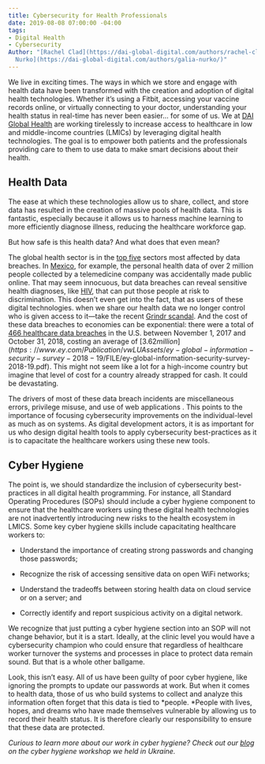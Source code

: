 ```yaml
---
title: Cybersecurity for Health Professionals
date: 2019-08-08 07:00:00 -04:00
tags:
- Digital Health
- Cybersecurity
Author: "[Rachel Clad](https://dai-global-digital.com/authors/rachel-clad/) and [Galia
  Nurko](https://dai-global-digital.com/authors/galia-nurko/)"
---
```


We live in exciting times. The ways in which we store and engage with health data have been transformed with the creation and adoption of digital health technologies. Whether it’s using a Fitbit, accessing your vaccine records online, or virtually connecting to your doctor, understanding your health status in real-time has never been easier… for some of us. We at [DAI Global Health](https://www.dai.com/our-work/solutions/global-health) are working tirelessly to increase access to healthcare in low and middle-income countries (LMICs) by leveraging digital health technologies. The goal is to empower both patients and the professionals providing care to them to use data to make smart decisions about their health.

<!--more-->

## Health Data

The ease at which these technologies allow us to share, collect, and store data has resulted in the creation of massive pools of health data. This is fantastic, especially because it allows us to harness machine learning to more efficiently diagnose illness, reducing the healthcare workforce gap.

But how safe is this health data? And what does that even mean?

The global health sector is in the [top five](https://enterprise.verizon.com/resources/reports/2019-data-breach-investigations-report.pdf) sectors most affected by data breaches. In [Mexico](https://www.bleepingcomputer.com/news/security/health-care-data-of-2-million-people-in-mexico-exposed-online), for example, the personal health data of over 2 million people collected by a telemedicine company was accidentally made public online. That may seem innocuous, but data breaches can reveal sensitive health diagnoses, like [HIV](https://www.nytimes.com/2019/01/28/world/asia/singapore-hiv-records.html), that can put those people at risk to discrimination. This doesn’t even get into the fact, that as users of these digital technologies. when we share our health data we no longer control who is given access to it—take the recent [Grindr scandal](https://www.buzzfeednews.com/article/azeenghorayshi/grindr-hiv-status-privacy#.rePVAd4x). And the cost of these data breaches to economies can be exponential: there were a total of [466 healthcare data breaches](https://enterprise.verizon.com/resources/reports/2019-data-breach-investigations-report.pdf) in the U.S. between November 1, 2017 and October 31, 2018, costing an average of [$3.62 million](https://www.ey.com/Publication/vwLUAssets/ey-global-information-security-survey-2018-19/$FILE/ey-global-information-security-survey-2018-19.pdf). This might not seem like a lot for a high-income country but imagine that level of cost for a country already strapped for cash. It could be devastating.

The drivers of most of these data breach incidents are miscellaneous errors, privilege misuse, and use of web applications . This points to the importance of focusing cybersecurity improvements on the individual-level as much as on systems. As digital development actors, it is as important for us who design digital health tools to apply cybersecurity best-practices as it is to capacitate the healthcare workers using these new tools.

## Cyber Hygiene

The point is, we should standardize the inclusion of cybersecurity best-practices in all digital health programming. For instance,  all Standard Operating Procedures (SOPs) should include a cyber hygiene component to ensure that the healthcare workers using these digital health technologies are not inadvertently introducing new risks to the health ecosystem in LMICS. Some key cyber hygiene skills include capacitating healthcare workers to:

* Understand the importance of creating strong passwords and changing those passwords;

* Recognize the risk of accessing sensitive data on open WiFi networks;

* Understand the tradeoffs between storing health data on cloud service or on a server; and

* Correctly identify and report suspicious activity on a digital network.

We recognize that just putting a cyber hygiene section into an SOP will not change behavior, but it is a start. Ideally, at the clinic level you would have a cybersecurity champion who could ensure that regardless of healthcare worker turnover the systems and processes in place to protect data remain sound. But that is a whole other ballgame.

Look, this isn’t easy. All of us have been guilty of poor cyber hygiene, like ignoring the prompts to update our passwords at work. But when it comes to health data, those of us who build systems to collect and analyze this information often forget that this data is tied to \*people. \*People with lives, hopes, and dreams who have made themselves vulnerable by allowing us to record their health status. It is therefore clearly our responsibility to ensure that these data are protected.

*Curious to learn more about our work in cyber hygiene? Check out our [blog](https://dai-global-digital.com/cybersecurity-lessons-from-ukraine.html) on the cyber hygiene workshop we held in Ukraine.*